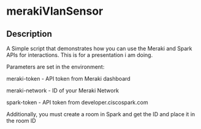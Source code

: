 # merakiVlanSensor
## Description ##

A Simple script that demonstrates how you can use the Meraki and Spark APIs for interactions. This is for a presentation i am doing.

Parameters are set in the environment:

meraki-token - API token from Meraki dashboard

meraki-network - ID of your Meraki Network

spark-token - API token from developer.ciscospark.com


Additionally, you must create a room in Spark and get the ID and place it in the room ID

